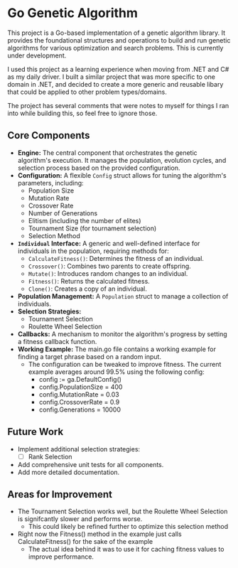 # Go Genetic Algorithm

This project is a Go-based implementation of a genetic algorithm library. It provides the foundational structures and operations to build and run genetic algorithms for various optimization and search problems. This is currently under development.

I used this project as a learning experience when moving from .NET and C# as my daily driver. I built a similar project that was more specific to one domain in .NET, and decided to create a more generic and reusable libary that could be applied to other problem types/domains. 

The project has several comments that were notes to myself for things I ran into while building this, so feel free to ignore those.

## Core Components

*   **Engine:** The central component that orchestrates the genetic algorithm's execution. It manages the population, evolution cycles, and selection process based on the provided configuration.
*   **Configuration:** A flexible `Config` struct allows for tuning the algorithm's parameters, including:
    *   Population Size
    *   Mutation Rate
    *   Crossover Rate
    *   Number of Generations
    *   Elitism (including the number of elites)
    *   Tournament Size (for tournament selection)
    *   Selection Method
*   **`Individual` Interface:** A generic and well-defined interface for individuals in the population, requiring methods for:
    *   `CalculateFitness()`: Determines the fitness of an individual.
    *   `Crossover()`: Combines two parents to create offspring.
    *   `Mutate()`: Introduces random changes to an individual.
    *   `Fitness()`: Returns the calculated fitness.
    *   `Clone()`: Creates a copy of an individual.
*   **Population Management:** A `Population` struct to manage a collection of individuals.
*   **Selection Strategies:**
    *   Tournament Selection
    *   Roulette Wheel Selection
*   **Callbacks:** A mechanism to monitor the algorithm's progress by setting a fitness callback function.
*   **Working Example:** The main.go file contains a working example for finding a target phrase based on a random input.
    * The configuration can be tweaked to improve fitness. The current example averages around 99.5% using the following config:
      * config := ga.DefaultConfig()
      * config.PopulationSize = 400
      * config.MutationRate = 0.03
      * config.CrossoverRate = 0.9
      * config.Generations = 10000

## Future Work

*   Implement additional selection strategies:
    *   [ ] Rank Selection
*   Add comprehensive unit tests for all components.
*   Add more detailed documentation.

## Areas for Improvement

*   The Tournament Selection works well, but the Roulette Wheel Selection is signifcantly slower and performs worse.
    * This could likely be refined further to optimize this selection method
*   Right now the Fitness() method in the example just calls CalculateFitness() for the sake of the example
    * The actual idea behind it was to use it for caching fitness values to improve performance.
